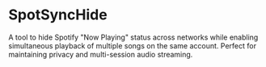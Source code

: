 # SpotSyncHide
A tool to hide Spotify "Now Playing" status across networks while enabling simultaneous playback of multiple songs on the same account. Perfect for maintaining privacy and multi-session audio streaming.
